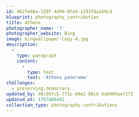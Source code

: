 ```yaml
---
id: 462fe68a-320f-4d99-97e8-1293f0a169cd
blueprint: photography_contribution
title: Athens
photographer_name: '?'
photographer_website: Bing
image: bingwallpaper-copy-4.jpg
description:
  -
    type: paragraph
    content:
      -
        type: text
        text: 'Athens panorama'
challenges:
  - preserving-democracy
updated_by: 46c097c5-771c-49e2-b8c6-ba6009ae7172
updated_at: 1707486441
collection_type: photography-contributions
---
```

